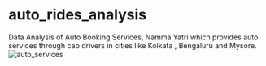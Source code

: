 # auto_rides_analysis
Data Analysis of Auto Booking Services, Namma Yatri which provides auto services through cab drivers in cities like Kolkata , Bengaluru and Mysore.
![auto_services](https://github.com/cout-sid/auto_rides_analysis/assets/107421018/5f464fbf-0980-4de5-b19f-43bc54bda721)
